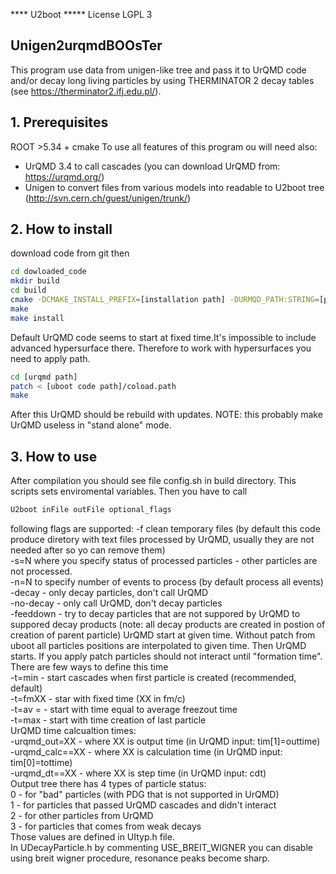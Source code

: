 **** U2boot *****
License LGPL 3
## Unigen2urqmdBOOsTer
This program use data from unigen-like tree and pass it to UrQMD code and/or decay long living particles by using
THERMINATOR 2 decay tables (see https://therminator2.ifj.edu.pl/).
## 1. Prerequisites
ROOT >5.34 + cmake 
To use all features of this program ou will need also:
- UrQMD 3.4 to call cascades (you can download UrQMD from: https://urqmd.org/)
- Unigen to convert files from various models into readable to U2boot tree (http://svn.cern.ch/guest/unigen/trunk/)

## 2. How to install
download code from git then
```bash
cd dowloaded_code
mkdir build
cd build 
cmake -DCMAKE_INSTALL_PREFIX=[installation path] -DURMQD_PATH:STRING=[path to urqmd model] ..
make 
make install
```
Default UrQMD code seems to start at fixed time.It's impossible to include advanced hypersurface there. Therefore to work with hypersurfaces you need to apply path. 
```bash
cd [urqmd path]
patch < [uboot code path]/coload.path
make
```
After this UrQMD should be rebuild with updates. NOTE: this probably make UrQMD useless in "stand alone" mode.
## 3. How to use
After compilation you should see file config.sh in build directory. This scripts sets enviromental variables.
Then you have to call 
```bash
U2boot inFile outFile optional_flags
```
following flags are supported:
-f clean temporary files (by default this code produce diretory with text files processed by UrQMD, usually they are not needed
after so yo can remove them)<br />
-s=N where you specify status of processed particles - other particles are not processed.<br />
-n=N to specify number of events to process (by default process all events)<br />
-decay - only decay particles, don't call UrQMD<br />
-no-decay - only call UrQMD, don't decay particles<br />
-feeddown - try to decay particles that are not suppored by UrQMD to suppored decay products (note: all decay products are created in postion of creation of parent particle)
UrQMD start at given time. Without patch from uboot all particles positions are interpolated to given time. Then UrQMD starts. If you apply patch particles should not interact until "formation time". <br />
There are few ways to define this time<br />
-t=min - start cascades when first particle is created (recommended, default)<br />
-t=fmXX - star with fixed time (XX in fm/c) <br />
-t=av = - start with time equal to average freezout time<br />
-t=max - start with time creation of last particle<br />
UrQMD time calcualtion times:<br/>
-urqmd_out=XX - where XX is output time (in UrQMD input: tim[1]=outtime)<br />
-urqmd_calc==XX - where XX is calculation time (in UrQMD input: tim[0]=tottime)<br />
-urqmd_dt==XX - where XX is step time (in UrQMD input: cdt)<br />
Output tree there has 4 types of particle status:<br />
0 - for "bad" particles (with PDG that is not supported in UrQMD)<br />
1 - for particles that passed UrQMD cascades and didn't interact<br />
2 - for other particles from UrQMD<br />
3 - for particles that comes from weak decays<br />
Those values are defined in UItyp.h file.<br/>
In UDecayParticle.h by commenting USE_BREIT_WIGNER you can disable using breit wigner procedure, resonance peaks become sharp.
